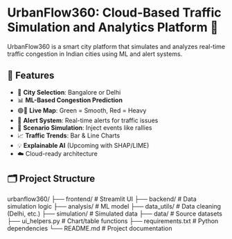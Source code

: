 # UrbanFlow360: Cloud-Based Traffic Simulation and Analytics Platform 🚦

UrbanFlow360 is a smart city platform that simulates and analyzes real-time traffic congestion in Indian cities using ML and alert systems.

## 🌟 Features

- 📍 **City Selection**: Bangalore or Delhi
- 📊 **ML-Based Congestion Prediction**
- 🟢🔴 **Live Map**: Green = Smooth, Red = Heavy
- 🔔 **Alert System**: Real-time alerts for traffic issues
- 🧪 **Scenario Simulation**: Inject events like rallies
- 📈 **Traffic Trends**: Bar & Line Charts
- 💡 **Explainable AI** (Upcoming with SHAP/LIME)
- ☁️ Cloud-ready architecture

## 🗂 Project Structure

urbanflow360/
├── frontend/ # Streamlit UI
├── backend/ # Data simulation logic
├── analysis/ # ML model
├── data_utils/ # Data cleaning (Delhi, etc.)
├── simulation/ # Simulated data
├── data/ # Source datasets
├── ui_helpers.py # Chart/table functions
├── requirements.txt # Python dependencies
└── README.md # Project documentation